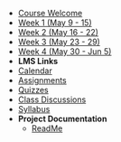- [Course Welcome](course-welcome)
- [Week 1 (May 9 - 15)](module-01)
- [Week 2 (May 16 - 22)](module-02)
- [Week 3 (May 23 - 29)](module-03)
- [Week 4 (May 30 - Jun 5)](module-04)
- **LMS Links**
- [<i class="fas fa-calendar"></i> Calendar](https://canvas.sfu.ca/courses/44038/calendar)
- [<i class="fas fa-edit"></i> Assignments](https://canvas.sfu.ca/courses/44038/assignments )
- [<i class="fas fa-check-circle"></i> Quizzes](https://canvas.sfu.ca/courses/44038/quizzes)
- [<i class="fas fa-comments"></i> Class Discussions](https://canvas.sfu.ca/courses/44038/discussion_topics)
- [<i class="fas fa-list"></i> Syllabus](https://canvas.sfu.ca/courses/44038/assignments/syllabus)
- **Project Documentation**
  - [ReadMe](https://github.com/hibbitts-design/docsify-open-course-starter-kit-local/blob/main/README.md)
